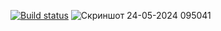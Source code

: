 [![Build status](https://ci.appveyor.com/api/projects/status/9ow42yyq9dpsxbwe?svg=true)](https://ci.appveyor.com/project/gas1995/reporting)
![Скриншот 24-05-2024 095041](https://github.com/gas1995/Reporting/assets/123652729/7af9be92-8d95-451a-968e-aaca5d63498d)
